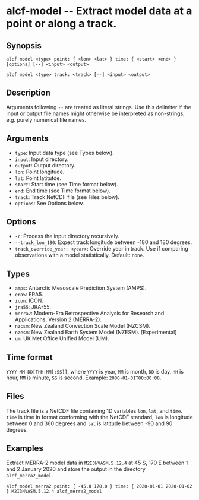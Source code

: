 
alcf-model -- Extract model data at a point or along a track.
==========

Synopsis
--------

    alcf model <type> point: { <lon> <lat> } time: { <start> <end> } [options] [--] <input> <output>

    alcf model <type> track: <track> [--] <input> <output>

Description
-----------

Arguments following `--` are treated as literal strings. Use this delimiter if the input or output file names might otherwise be interpreted as non-strings, e.g. purely numerical file names.

Arguments
---------

- `type`: Input data type (see Types below).
- `input`: Input directory.
- `output`: Output directory.
- `lon`: Point longitude.
- `lat`: Point latitutde.
- `start`: Start time (see Time format below).
- `end`: End time (see Time format below).
- `track`: Track NetCDF file (see Files below).
- `options`: See Options below.

Options
-------

- `-r`: Process the input directory recursively.
- `--track_lon_180`: Expect track longitude between -180 and 180 degrees.
- `track_override_year: <year>`: Override year in track. Use if comparing observations with a model statistically. Default: `none`.

Types
-----

- `amps`: Antarctic Mesoscale Prediction System (AMPS).
- `era5`: ERA5.
- `icon`: ICON.
- `jra55`: JRA-55.
- `merra2`: Modern-Era Retrospective Analysis for Research and Applications, Version 2 (MERRA-2).
- `nzcsm`: New Zealand Convection Scale Model (NZCSM).
- `nzesm`: New Zealand Earth System Model (NZESM). [Experimental]
- `um`: UK Met Office Unified Model (UM).

Time format
-----------

`YYYY-MM-DD[THH:MM[:SS]]`, where `YYYY` is year, `MM` is month, `DD` is day, `HH` is hour, `MM` is minute, `SS` is second. Example: `2000-01-01T00:00:00`.

Files
-----

The track file is a NetCDF file containing 1D variables `lon`, `lat`, and `time`. `time` is time in format conforming with the NetCDF standard, `lon` is longitude between 0 and 360 degrees and `lat` is latitude between -90 and 90 degrees.

Examples
--------

Extract MERRA-2 model data in `M2I3NVASM.5.12.4` at 45 S, 170 E between 1 and 2 January 2020 and store the output in the directory `alcf_merra2_model`.

    alcf model merra2 point: { -45.0 170.0 } time: { 2020-01-01 2020-01-02 } M2I3NVASM.5.12.4 alcf_merra2_model
	